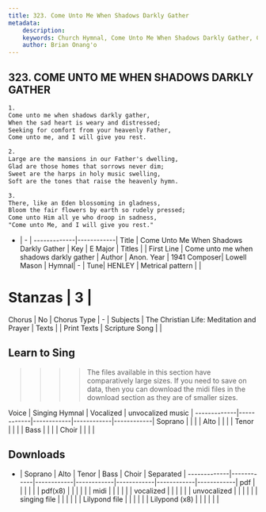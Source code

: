 ```yaml
---
title: 323. Come Unto Me When Shadows Darkly Gather
metadata:
    description: 
    keywords: Church Hymnal, Come Unto Me When Shadows Darkly Gather, Come unto me when shadows darkly gather, 
    author: Brian Onang'o
---
```



## 323. COME UNTO ME WHEN SHADOWS DARKLY GATHER

```txt
1.
Come unto me when shadows darkly gather, 
When the sad heart is weary and distressed; 
Seeking for comfort from your heavenly Father, 
Come unto me, and I will give you rest. 

2.
Large are the mansions in our Father's dwelling, 
Glad are those homes that sorrows never dim; 
Sweet are the harps in holy music swelling, 
Soft are the tones that raise the heavenly hymn. 

3.
There, like an Eden blossoming in gladness, 
Bloom the fair flowers by earth so rudely pressed; 
Come unto Him all ye who droop in sadness, 
"Come unto Me, and I will give you rest."
```

- |   -  |
-------------|------------|
Title | Come Unto Me When Shadows Darkly Gather |
Key | E Major |
Titles |  |
First Line | Come unto me when shadows darkly gather |
Author | Anon.
Year | 1941
Composer| Lowell Mason |
Hymnal|  - |
Tune| HENLEY |
Metrical pattern | |
# Stanzas | 3 |
Chorus | No |
Chorus Type | - |
Subjects | The Christian Life: Meditation and Prayer |
Texts |  |
Print Texts | 
Scripture Song |  |
  
## Learn to Sing

>>>> The files available in this section have comparatively large sizes. If you need to save on data, then you can download the midi files in the download section as they are of smaller sizes.

Voice |  Singing Hymnal | Vocalized | unvocalized music |
-------------|------------|------------|------------|------------|
Soprano | | | |
Alto | | | |
Tenor | | | |
Bass | | | |
Choir | | | |

## Downloads

- |  Soprano | Alto | Tenor | Bass | Choir | Separated |
-------------|------------|------------|------------|------------|------------|------------|
pdf | | | | | |
pdf(x8) | | | | | |
midi | | | | | |
vocalized | | | | | |
unvocalized | | | | | |
singing file | | | | | |
Lilypond file | | | | | |
Lilypond (x8) | | | | | |
  